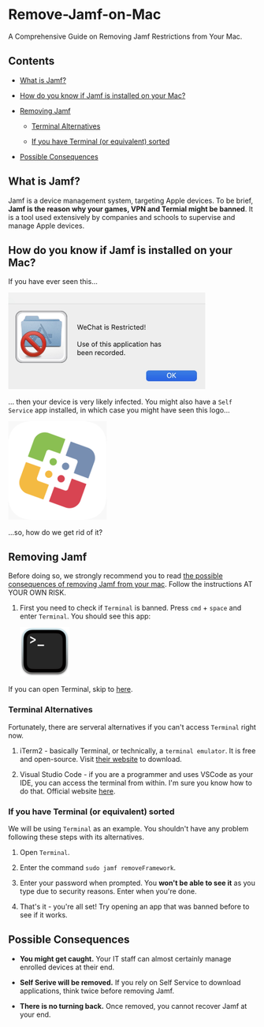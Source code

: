 # Remove-Jamf-on-Mac

A Comprehensive Guide on Removing Jamf Restrictions from Your Mac.

## Contents

- [What is Jamf?](#what-is-jamf)

- [How do you know if Jamf is installed on your Mac?](#how-do-you-know-if-jamf-is-installed-on-your-mac)

- [Removing Jamf](#removing-jamf)

  - [Terminal Alternatives](#terminal-alternatives)

  - [If you have Terminal (or equivalent) sorted](#if-you-have-terminal-or-equivalent-sorted)

- [Possible Consequences](#possible-consequences)

## What is Jamf?

Jamf is a device management system, targeting Apple devices. To be brief, **Jamf is the reason why your games, VPN and Termial might be banned**. It is a tool used extensively by companies and schools to supervise and manage Apple devices.

## How do you know if Jamf is installed on your Mac?

If you have ever seen this...

<img alt="jamf-ban-message" src="https://github.com/mrmagic2020/Remove-Jamf-on-Mac/blob/main/Assets/jamf-ban-message.jpg?raw=true" width = "400">

... then your device is very likely infected. You might also have a `Self Service` app installed, in which case you might have seen this logo...

<img alt="jamf-selfservice-logo" src="https://github.com/mrmagic2020/Remove-Jamf-on-Mac/blob/main/Assets/jamf-selfservice-logo.png?raw=true" width="200">

...so, how do we get rid of it?

## Removing Jamf

Before doing so, we strongly recommend you to read [the possible consequences of removing Jamf from your mac](#possible-consequences). Follow the instructions AT YOUR OWN RISK.

1. First you need to check if `Terminal` is banned. Press `cmd` + `space` and enter `Terminal`. You should see this app:

    <img alt="terminal-app-icon" src="https://github.com/mrmagic2020/Remove-Jamf-on-Mac/blob/main/Assets/terminal-app-icon.png?raw=true" width="100">

If you can open Terminal, skip to [here](#if-you-have-terminal-or-equivalent-sorted).

### Terminal Alternatives

Fortunately, there are serveral alternatives if you can't access `Terminal` right now.

1. iTerm2 - basically Terminal, or technically, a `terminal emulator`. It is free and open-source. Visit [their website](https://iterm2.com/) to download.

2. Visual Studio Code - if you are a programmer and uses VSCode as your IDE, you can access the terminal from within. I'm sure you know how to do that. Official website [here](https://code.visualstudio.com/).

### If you have Terminal (or equivalent) sorted

We will be using `Terminal` as an example. You shouldn't have any problem following these steps with its alternatives.

1. Open `Terminal`.

2. Enter the command `sudo jamf removeFramework`.

3. Enter your password when prompted. You **won't be able to see it** as you type due to security reasons. Enter when you're done.

4. That's it - you're all set! Try opening an app that was banned before to see if it works.

## Possible Consequences

- **You might get caught.** Your IT staff can almost certainly manage enrolled devices at their end.

- **Self Serive will be removed.** If you rely on Self Service to download applications, think twice before removing Jamf.

- **There is no turning back.** Once removed, you cannot recover Jamf at your end.
